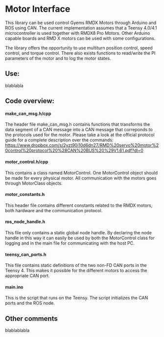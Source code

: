 # Motor Interface

This library can be used control Gyems RMDX Motors through Arduino and ROS using CAN. The current implementation assumes that a Teensy 4.0/4.1 microcontroller is used together with RMDX8 Pro Motors. Other Arduino capable boards and RMD X motors can be used with some configurations.

The library offers the opportunity to use multiturn position control, speed control, and torque control. There also exists functions to read/write the PI parameters of the motor and to log the motor states. 

## Use:
blablabla

## Code overview:
#### make_can_msg.h/cpp
The header file make_can_msg.h contains functions that transforms the data segment of a CAN message into a CAN message that correponds to the protocols used for the motor. Please take a look at the official protocol guide for a complete description over the commands: https://www.dropbox.com/s/2yzt90i10d6dn27/RMD%20servo%20motor%20control%20protocol%20%28CAN%20BUS%20%29V1.61.pdf?dl=0

#### motor_control.h/cpp
This contains a class named MotorControl. One MotorControl object should be made for every physical motor. All communication with the motors goes through MotorClass objects.

#### motor_constants.h
This header file contains different constants related to the RMDX motors, both hardware and the communication protocol.

#### ros_node_handle.h
This file only contains a static global node handle. By declaring the node handle in this way it can easily be used by both the MotorControl class for logging and in the main file for communicating with the host PC.

#### teensy_can_ports.h
This file contains static definitions of the two non-FD CAN ports in the Teensy 4. This makes it possible for the different motors to access the appropriate CAN port.

#### main.ino
This is the script that runs on the Teensy. The script initializes the CAN ports and the ROS node. 

## Other comments
blablablabla
